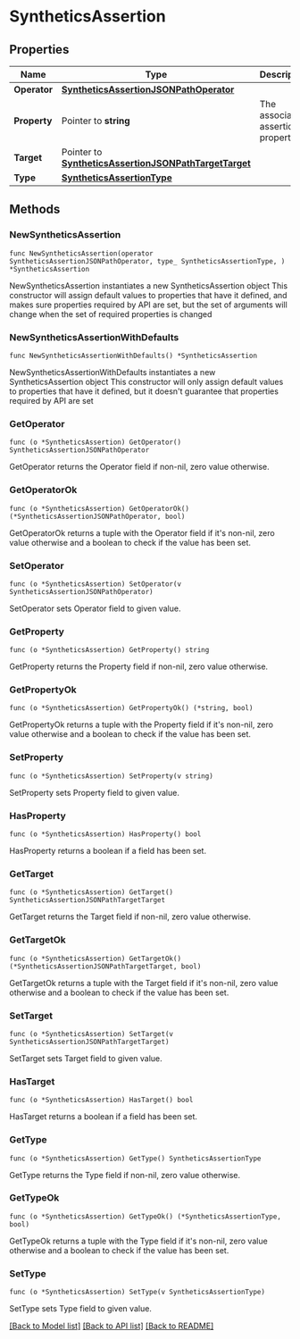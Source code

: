 # SyntheticsAssertion

## Properties

Name | Type | Description | Notes
------------ | ------------- | ------------- | -------------
**Operator** | [**SyntheticsAssertionJSONPathOperator**](SyntheticsAssertionJSONPathOperator.md) |  | 
**Property** | Pointer to **string** | The associated assertion property. | [optional] 
**Target** | Pointer to [**SyntheticsAssertionJSONPathTargetTarget**](SyntheticsAssertionJSONPathTargetTarget.md) |  | [optional] 
**Type** | [**SyntheticsAssertionType**](SyntheticsAssertionType.md) |  | 

## Methods

### NewSyntheticsAssertion

`func NewSyntheticsAssertion(operator SyntheticsAssertionJSONPathOperator, type_ SyntheticsAssertionType, ) *SyntheticsAssertion`

NewSyntheticsAssertion instantiates a new SyntheticsAssertion object
This constructor will assign default values to properties that have it defined,
and makes sure properties required by API are set, but the set of arguments
will change when the set of required properties is changed

### NewSyntheticsAssertionWithDefaults

`func NewSyntheticsAssertionWithDefaults() *SyntheticsAssertion`

NewSyntheticsAssertionWithDefaults instantiates a new SyntheticsAssertion object
This constructor will only assign default values to properties that have it defined,
but it doesn't guarantee that properties required by API are set

### GetOperator

`func (o *SyntheticsAssertion) GetOperator() SyntheticsAssertionJSONPathOperator`

GetOperator returns the Operator field if non-nil, zero value otherwise.

### GetOperatorOk

`func (o *SyntheticsAssertion) GetOperatorOk() (*SyntheticsAssertionJSONPathOperator, bool)`

GetOperatorOk returns a tuple with the Operator field if it's non-nil, zero value otherwise
and a boolean to check if the value has been set.

### SetOperator

`func (o *SyntheticsAssertion) SetOperator(v SyntheticsAssertionJSONPathOperator)`

SetOperator sets Operator field to given value.


### GetProperty

`func (o *SyntheticsAssertion) GetProperty() string`

GetProperty returns the Property field if non-nil, zero value otherwise.

### GetPropertyOk

`func (o *SyntheticsAssertion) GetPropertyOk() (*string, bool)`

GetPropertyOk returns a tuple with the Property field if it's non-nil, zero value otherwise
and a boolean to check if the value has been set.

### SetProperty

`func (o *SyntheticsAssertion) SetProperty(v string)`

SetProperty sets Property field to given value.

### HasProperty

`func (o *SyntheticsAssertion) HasProperty() bool`

HasProperty returns a boolean if a field has been set.

### GetTarget

`func (o *SyntheticsAssertion) GetTarget() SyntheticsAssertionJSONPathTargetTarget`

GetTarget returns the Target field if non-nil, zero value otherwise.

### GetTargetOk

`func (o *SyntheticsAssertion) GetTargetOk() (*SyntheticsAssertionJSONPathTargetTarget, bool)`

GetTargetOk returns a tuple with the Target field if it's non-nil, zero value otherwise
and a boolean to check if the value has been set.

### SetTarget

`func (o *SyntheticsAssertion) SetTarget(v SyntheticsAssertionJSONPathTargetTarget)`

SetTarget sets Target field to given value.

### HasTarget

`func (o *SyntheticsAssertion) HasTarget() bool`

HasTarget returns a boolean if a field has been set.

### GetType

`func (o *SyntheticsAssertion) GetType() SyntheticsAssertionType`

GetType returns the Type field if non-nil, zero value otherwise.

### GetTypeOk

`func (o *SyntheticsAssertion) GetTypeOk() (*SyntheticsAssertionType, bool)`

GetTypeOk returns a tuple with the Type field if it's non-nil, zero value otherwise
and a boolean to check if the value has been set.

### SetType

`func (o *SyntheticsAssertion) SetType(v SyntheticsAssertionType)`

SetType sets Type field to given value.



[[Back to Model list]](../README.md#documentation-for-models) [[Back to API list]](../README.md#documentation-for-api-endpoints) [[Back to README]](../README.md)


